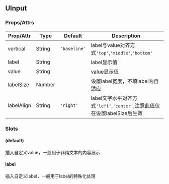 ## UInput
### Props/Attrs

| Prop/Attr | Type | Default | Description |
| --------- | ---- | ------- | ----------- |
| vertical | String | `'baseline'` | label与value对齐方式`'top'`,`'middle'`,`'bottom'` |
| label | String |  | label显示值 |
| value | String |  | value显示值 |
| labelSize | Number |  | 设置label宽度，不填label为自适应 |
| labelAlign | String | `'right'` | label文字水平对齐方式`'left'`,`'center'`,注意此值仅在设置labelSize后生效 |

### Slots

#### (default)

插入自定义value，一般用于非纯文本的内容展示

#### label

插入自定义label，一般用于label的特殊化处理
